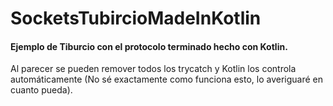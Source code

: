 # SocketsTubircioMadeInKotlin

#### Ejemplo de Tiburcio con el protocolo terminado hecho con Kotlin.

Al parecer se pueden remover todos los trycatch y Kotlin los controla automáticamente (No sé exactamente como funciona esto,
lo averiguaré en cuanto pueda).
